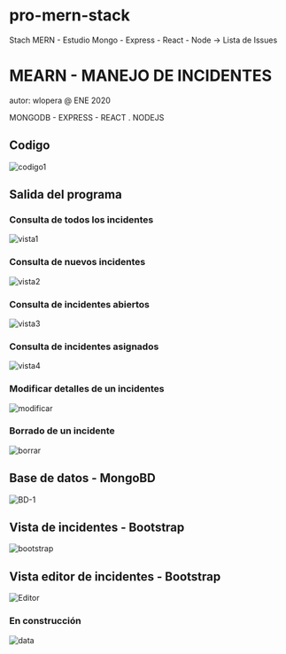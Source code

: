 # pro-mern-stack
Stach MERN - Estudio  Mongo - Express - React - Node -> Lista de Issues

# MEARN - MANEJO DE INCIDENTES
autor: wlopera      @ ENE 2020

MONGODB - EXPRESS - REACT . NODEJS

## Codigo

![codigo1](https://user-images.githubusercontent.com/7141537/72363949-b3b92780-36c3-11ea-97c0-f5e6d59e3a5a.PNG)

## Salida del programa

### Consulta de todos los incidentes

![vista1](https://user-images.githubusercontent.com/7141537/72363942-b3209100-36c3-11ea-8564-916d7dee3375.PNG)

### Consulta de nuevos incidentes

![vista2](https://user-images.githubusercontent.com/7141537/72363943-b3209100-36c3-11ea-8f23-393f4f7ccd9d.PNG)

### Consulta de incidentes abiertos
![vista3](https://user-images.githubusercontent.com/7141537/72363944-b3b92780-36c3-11ea-8d65-c6e436ec5257.PNG)

### Consulta de incidentes asignados
![vista4](https://user-images.githubusercontent.com/7141537/72363946-b3b92780-36c3-11ea-8304-eeb0a91c65f7.PNG)

### Modificar detalles de un incidentes
![modificar](https://user-images.githubusercontent.com/7141537/72469435-644f2600-37ad-11ea-8a09-26ad50230b17.PNG)

### Borrado de un incidente
![borrar](https://user-images.githubusercontent.com/7141537/72469433-644f2600-37ad-11ea-8f11-25deeedea3f4.PNG)

## Base de datos - MongoBD

![BD-1](https://user-images.githubusercontent.com/7141537/72363941-b3209100-36c3-11ea-8dc6-86a802063a10.PNG)

## Vista de incidentes - Bootstrap

![bootstrap](https://user-images.githubusercontent.com/7141537/72559908-e30e9680-3873-11ea-81cc-1135ed5ac8b5.PNG)

## Vista editor de incidentes - Bootstrap

![Editor](https://user-images.githubusercontent.com/7141537/72570758-c1210e00-388b-11ea-9237-04aafbc9e862.PNG)


### En construcción 

![data](https://user-images.githubusercontent.com/7141537/48297627-294fb500-e47b-11e8-9d9c-4b184aefd012.png)

